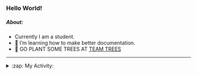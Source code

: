 ### Hello World!

##### About:
- Currently I am a student.
- 🌱 I’m learning how to make better documentation.
- 🌱 GO PLANT SOME TREES AT [TEAM TREES](https://teamtrees.org/)

---
<details>
  <summary>:zap: My Activity:</summary>
  
<!--START_SECTION:waka-->
![Code Time](http://img.shields.io/badge/Code%20Time-1%2C135%20hrs%2058%20mins-blue)

**I'm a Night 🦉** 

```text
🌞 Morning                1377 commits        ██░░░░░░░░░░░░░░░░░░░░░░░   09.12 % 
🌆 Daytime                5347 commits        █████████░░░░░░░░░░░░░░░░   35.42 % 
🌃 Evening                4384 commits        ███████░░░░░░░░░░░░░░░░░░   29.04 % 
🌙 Night                  3986 commits        ███████░░░░░░░░░░░░░░░░░░   26.41 % 
```
📅 **I'm Most Productive on Wednesday** 

```text
Monday                   2279 commits        ████░░░░░░░░░░░░░░░░░░░░░   15.10 % 
Tuesday                  1957 commits        ███░░░░░░░░░░░░░░░░░░░░░░   12.97 % 
Wednesday                3474 commits        ██████░░░░░░░░░░░░░░░░░░░   23.02 % 
Thursday                 1894 commits        ███░░░░░░░░░░░░░░░░░░░░░░   12.55 % 
Friday                   1465 commits        ██░░░░░░░░░░░░░░░░░░░░░░░   09.71 % 
Saturday                 1340 commits        ██░░░░░░░░░░░░░░░░░░░░░░░   08.88 % 
Sunday                   2685 commits        ████░░░░░░░░░░░░░░░░░░░░░   17.79 % 
```


📊 **This Week I Spent My Time On** 

```text
🔥 Editors: 
VS Code                  1 hr 47 mins        █████████████████████████   100.00 % 

🐱‍💻 Projects: 
gfg-frontend             1 hr 19 mins        ███████████████████░░░░░░   74.10 % 
CSF22                    20 mins             █████░░░░░░░░░░░░░░░░░░░░   18.72 % 
praise                   7 mins              ██░░░░░░░░░░░░░░░░░░░░░░░   07.18 % 
```


 Last Updated on 19/06/2023 19:08:55 UTC
<!--END_SECTION:waka-->
</details>
